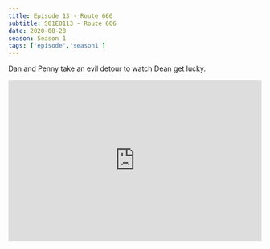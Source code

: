 ```yaml
---
title: Episode 13 - Route 666
subtitle: S01E0113 - Route 666
date: 2020-08-28
season: Season 1
tags: ['episode','season1']
---
```


Dan and Penny take an evil detour to watch Dean get lucky.

<iframe src="https://cast.rocks/player/27557/Supernatural-13-Route-666.mp3?episodeTitle=Episode%2013%20-%20Route%20666&podcastTitle=Couple%20of%20Idjits&episodeDate=August%2028th%2C%202020&imageURL=https%3A%2F%2Fcast.rocks%2Fhosting%2F27557%2Ffeeds%2FCAURZ.jpg" style="border: none; min-height: 265px; max-height: 320px; max-width: 558px; min-width: 270px; width: 100%; height: 100%;" scrollbars="no"></iframe>
